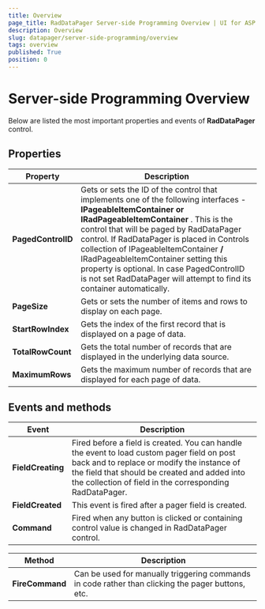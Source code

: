 ```yaml
---
title: Overview
page_title: RadDataPager Server-side Programming Overview | UI for ASP.NET AJAX Documentation
description: Overview
slug: datapager/server-side-programming/overview
tags: overview
published: True
position: 0
---
```


# Server-side Programming Overview



Below are listed the most important properties and events of **RadDataPager** control.

## Properties


|  **Property**  |  **Description**  |
| ------ | ------ |
| **PagedControlID** |Gets or sets the ID of the control that implements one of the following interfaces - **IPageableItemContainer or IRadPageableItemContainer** . This is the control that will be paged by RadDataPager control. If RadDataPager is placed in Controls collection of IPageableItemContainer **/** IRadPageableItemContainer setting this property is optional. In case PagedControlID is not set RadDataPager will attempt to find its container automatically.|
| **PageSize** |Gets or sets the number of items and rows to display on each page.|
| **StartRowIndex** |Gets the index of the first record that is displayed on a page of data.|
| **TotalRowCount** |Gets the total number of records that are displayed in the underlying data source.|
| **MaximumRows** |Gets the maximum number of records that are displayed for each page of data.|

## Events and methods


|  **Event**  |  **Description**  |
| ------ | ------ |
| **FieldCreating** |Fired before a field is created. You can handle the event to load custom pager field on post back and to replace or modify the instance of the field that should be created and added into the collection of field in the corresponding RadDataPager.|
| **FieldCreated** |This event is fired after a pager field is created.|
| **Command** |Fired when any button is clicked or containing control value is changed in RadDataPager control.|


|  **Method**  |  **Description**  |
| ------ | ------ |
| **FireCommand** |Can be used for manually triggering commands in code rather than clicking the pager buttons, etc.|
